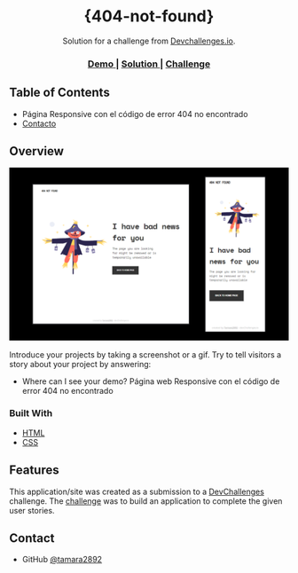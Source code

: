 <h1 align="center">{404-not-found}</h1>

<div align="center">
   Solution for a challenge from  <a href="http://devchallenges.io" target="_blank">Devchallenges.io</a>.
</div>

<div align="center">
  <h3>
    <a href="https://404-notfound1.netlify.app">
      Demo
    </a>
    <span> | </span>
    <a href="https://github.com/tamara2892/404-not-found">
      Solution
    </a>
    <span> | </span>
    <a href="https://devchallenges.io/challenges/wBunSb7FPrIepJZAg0sY">
      Challenge
    </a>
  </h3>
</div>

<!-- TABLE OF CONTENTS -->

## Table of Contents

- Página Responsive con el código de error 404 no encontrado
- [Contacto](https://github.com/tamara2892)

<!-- OVERVIEW -->

## Overview

![screenshot](img/Screenshot.png)

Introduce your projects by taking a screenshot or a gif. Try to tell visitors a story about your project by answering:

- Where can I see your demo? Página web Responsive con el código de error 404 no encontrado

### Built With

<!-- This section should list any major frameworks that you built your project using. Here are a few examples.-->

- [HTML](https://lenguajehtml.com/)
- [CSS](https://lenguajecss.com/)

## Features

<!-- List the features of your application or follow the template. Don't share the figma file here :) -->

This application/site was created as a submission to a [DevChallenges](https://devchallenges.io/challenges) challenge. The [challenge](https://devchallenges.io/challenges/wBunSb7FPrIepJZAg0sY) was to build an application to complete the given user stories.

## Contact

- GitHub [@tamara2892](https://{github.com/tamara2892})
